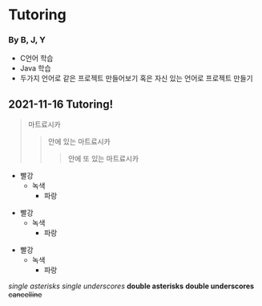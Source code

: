 # Tutoring
### By B, J, Y

+ C언어 학습
+ Java 학습
+ 두가지 언어로 같은 프로젝트 만들어보기 혹은 자신 있는 언어로 프로젝트 만들기

## 2021-11-16 Tutoring!

> 마트료시카
>	> 안에 있는 마트료시카
>	>	> 안에 또 있는 마트료시카

* 빨강
  * 녹색
    * 파랑

+ 빨강
  + 녹색
    + 파랑

- 빨강
  - 녹색
    - 파랑


*single asterisks*
_single underscores_
**double asterisks**
__double underscores__
~~cancelline~~
